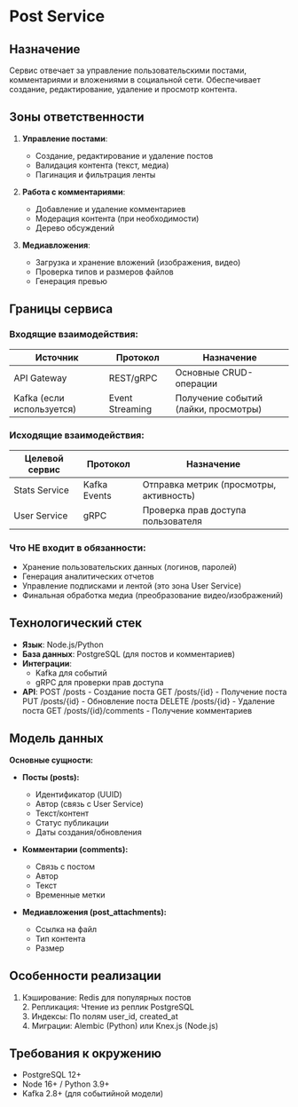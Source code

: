 # Post Service

## Назначение
Сервис отвечает за управление пользовательскими постами, комментариями и вложениями в социальной сети. Обеспечивает создание, редактирование, удаление и просмотр контента.

## Зоны ответственности
1. **Управление постами**:
   - Создание, редактирование и удаление постов
   - Валидация контента (текст, медиа)
   - Пагинация и фильтрация ленты

2. **Работа с комментариями**:
   - Добавление и удаление комментариев
   - Модерация контента (при необходимости)
   - Дерево обсуждений

3. **Медиавложения**:
   - Загрузка и хранение вложений (изображения, видео)
   - Проверка типов и размеров файлов
   - Генерация превью

## Границы сервиса

### Входящие взаимодействия:
| Источник             | Протокол      | Назначение |
|----------------------|---------------|------------|
| API Gateway          | REST/gRPC     | Основные CRUD-операции |
| Kafka (если используется) | Event Streaming | Получение событий (лайки, просмотры) |

### Исходящие взаимодействия:
| Целевой сервис       | Протокол      | Назначение |
|----------------------|---------------|------------|
| Stats Service        | Kafka Events  | Отправка метрик (просмотры, активность) |
| User Service         | gRPC          | Проверка прав доступа пользователя |

### Что НЕ входит в обязанности:
- Хранение пользовательских данных (логинов, паролей)
- Генерация аналитических отчетов
- Управление подписками и лентой (это зона User Service)
- Финальная обработка медиа (преобразование видео/изображений)

## Технологический стек
- **Язык**: Node.js/Python
- **База данных**: PostgreSQL (для постов и комментариев)
- **Интеграции**:
  - Kafka для событий
  - gRPC для проверки прав доступа
- **API**:
  POST /posts - Создание поста
  GET /posts/{id} - Получение поста
  PUT /posts/{id} - Обновление поста
  DELETE /posts/{id} - Удаление поста
  GET /posts/{id}/comments - Получение комментариев
  
## Модель данных
**Основные сущности:**

- **Посты (posts):**  
   - Идентификатор (UUID)  
   - Автор (связь с User Service)  
   - Текст/контент  
   - Статус публикации  
   - Даты создания/обновления  

- **Комментарии (comments):**  
   - Связь с постом  
   - Автор  
   - Текст  
   - Временные метки  

- **Медиавложения (post_attachments):**  
   - Ссылка на файл  
   - Тип контента  
   - Размер  

## Особенности реализации
1. Кэширование: Redis для популярных постов  
2․ Репликация: Чтение из реплик PostgreSQL  
3․ Индексы: По полям user_id, created_at  
4․ Миграции: Alembic (Python) или Knex.js (Node.js)  

## Требования к окружению
- PostgreSQL 12+  
- Node 16+ / Python 3.9+  
- Kafka 2.8+ (для событийной модели)
